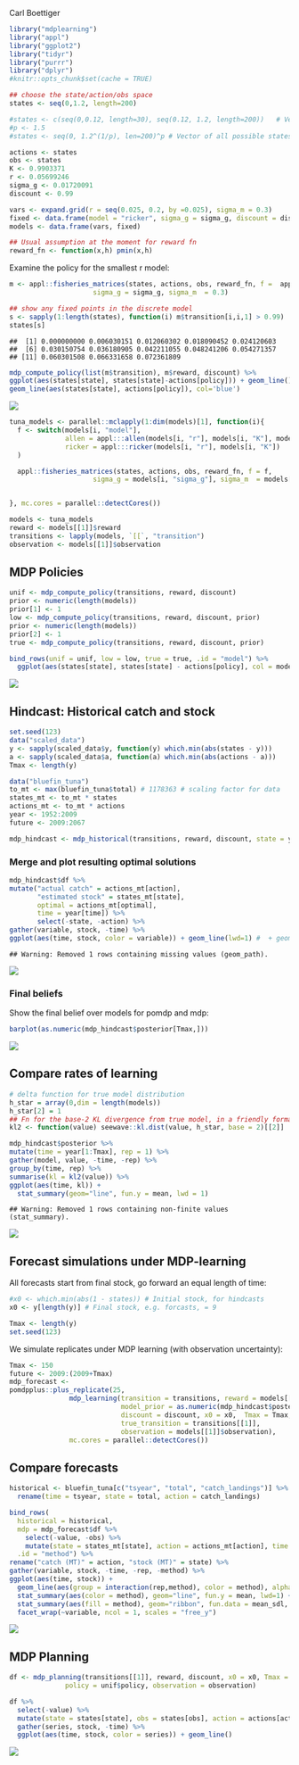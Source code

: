 Carl Boettiger  





```r
library("mdplearning")
library("appl")
library("ggplot2")
library("tidyr")
library("purrr")
library("dplyr")
#knitr::opts_chunk$set(cache = TRUE)
```


```r
## choose the state/action/obs space
states <- seq(0,1.2, length=200)  

#states <- c(seq(0,0.12, length=30), seq(0.12, 1.2, length=200))   # Vector of actions: harvest
#p <- 1.5
#states <- seq(0, 1.2^(1/p), len=200)^p # Vector of all possible states

actions <- states
obs <- states
K <- 0.9903371
r <- 0.05699246
sigma_g <- 0.01720091
discount <- 0.99

vars <- expand.grid(r = seq(0.025, 0.2, by =0.025), sigma_m = 0.3)
fixed <- data.frame(model = "ricker", sigma_g = sigma_g, discount = discount, K = K, C = NA)
models <- data.frame(vars, fixed)

## Usual assumption at the moment for reward fn
reward_fn <- function(x,h) pmin(x,h)
```


Examine the policy for the smallest r model:


```r
m <- appl::fisheries_matrices(states, actions, obs, reward_fn, f =  appl:::ricker(0.025, K),
                     sigma_g = sigma_g, sigma_m  = 0.3)

## show any fixed points in the discrete model
s <- sapply(1:length(states), function(i) m$transition[i,i,1] > 0.99)
states[s]
```

```
##  [1] 0.000000000 0.006030151 0.012060302 0.018090452 0.024120603
##  [6] 0.030150754 0.036180905 0.042211055 0.048241206 0.054271357
## [11] 0.060301508 0.066331658 0.072361809
```

```r
mdp_compute_policy(list(m$transition), m$reward, discount) %>% 
ggplot(aes(states[state], states[state]-actions[policy])) + geom_line() +
geom_line(aes(states[state], actions[policy]), col='blue')
```

![](mdp-tuna_files/figure-html/unnamed-chunk-3-1.png)<!-- -->



```r
tuna_models <- parallel::mclapply(1:dim(models)[1], function(i){
  f <- switch(models[i, "model"],
              allen = appl:::allen(models[i, "r"], models[i, "K"], models[i, "C"]),
              ricker = appl:::ricker(models[i, "r"], models[i, "K"])
  )

  appl::fisheries_matrices(states, actions, obs, reward_fn, f = f,
                     sigma_g = models[i, "sigma_g"], sigma_m  = models[i, "sigma_m"])


}, mc.cores = parallel::detectCores())
```



```r
models <- tuna_models
reward <- models[[1]]$reward
transitions <- lapply(models, `[[`, "transition")
observation <- models[[1]]$observation
```


## MDP Policies



```r
unif <- mdp_compute_policy(transitions, reward, discount)
prior <- numeric(length(models))
prior[1] <- 1
low <- mdp_compute_policy(transitions, reward, discount, prior)
prior <- numeric(length(models))
prior[2] <- 1
true <- mdp_compute_policy(transitions, reward, discount, prior)

bind_rows(unif = unif, low = low, true = true, .id = "model") %>%
  ggplot(aes(states[state], states[state] - actions[policy], col = model)) + geom_line()
```

![](mdp-tuna_files/figure-html/unnamed-chunk-6-1.png)<!-- -->



## Hindcast: Historical catch and stock


```r
set.seed(123)
data("scaled_data")
y <- sapply(scaled_data$y, function(y) which.min(abs(states - y)))
a <- sapply(scaled_data$a, function(a) which.min(abs(actions - a)))
Tmax <- length(y)

data("bluefin_tuna")
to_mt <- max(bluefin_tuna$total) # 1178363 # scaling factor for data
states_mt <- to_mt * states
actions_mt <- to_mt * actions
year <- 1952:2009
future <- 2009:2067
```



```r
mdp_hindcast <- mdp_historical(transitions, reward, discount, state = y, action = a)
```


### Merge and plot resulting optimal solutions


```r
mdp_hindcast$df %>%
mutate("actual catch" = actions_mt[action], 
       "estimated stock" = states_mt[state], 
       optimal = actions_mt[optimal], 
       time = year[time]) %>%
       select(-state, -action) %>%
gather(variable, stock, -time) %>% 
ggplot(aes(time, stock, color = variable)) + geom_line(lwd=1) #  + geom_point()
```

```
## Warning: Removed 1 rows containing missing values (geom_path).
```

![](mdp-tuna_files/figure-html/unnamed-chunk-9-1.png)<!-- -->


### Final beliefs

Show the final belief over models for pomdp and mdp:



```r
barplot(as.numeric(mdp_hindcast$posterior[Tmax,]))
```

![](mdp-tuna_files/figure-html/unnamed-chunk-10-1.png)<!-- -->

## Compare rates of learning


```r
# delta function for true model distribution
h_star = array(0,dim = length(models)) 
h_star[2] = 1
## Fn for the base-2 KL divergence from true model, in a friendly format
kl2 <- function(value) seewave::kl.dist(value, h_star, base = 2)[[2]]

mdp_hindcast$posterior %>%
mutate(time = year[1:Tmax], rep = 1) %>%
gather(model, value, -time, -rep) %>%
group_by(time, rep) %>% 
summarise(kl = kl2(value)) %>%
ggplot(aes(time, kl)) + 
  stat_summary(geom="line", fun.y = mean, lwd = 1)
```

```
## Warning: Removed 1 rows containing non-finite values (stat_summary).
```

![](mdp-tuna_files/figure-html/unnamed-chunk-11-1.png)<!-- -->




## Forecast simulations under MDP-learning

All forecasts start from final stock, go forward an equal length of time:


```r
#x0 <- which.min(abs(1 - states)) # Initial stock, for hindcasts
x0 <- y[length(y)] # Final stock, e.g. forcasts, = 9

Tmax <- length(y)
set.seed(123)
```

We simulate replicates under MDP learning (with observation uncertainty):


```r
Tmax <- 150
future <- 2009:(2009+Tmax)
mdp_forecast <- 
pomdpplus::plus_replicate(25, 
               mdp_learning(transition = transitions, reward = models[[1]]$reward, 
                            model_prior = as.numeric(mdp_hindcast$posterior[length(y),]),
                            discount = discount, x0 = x0,  Tmax = Tmax,
                            true_transition = transitions[[1]], 
                            observation = models[[1]]$observation),
               mc.cores = parallel::detectCores())
```

## Compare forecasts


```r
historical <- bluefin_tuna[c("tsyear", "total", "catch_landings")] %>% 
  rename(time = tsyear, state = total, action = catch_landings)

bind_rows(
  historical = historical, 
  mdp = mdp_forecast$df %>% 
    select(-value, -obs) %>% 
    mutate(state = states_mt[state], action = actions_mt[action], time = future[time]),
  .id = "method") %>%
rename("catch (MT)" = action, "stock (MT)" = state) %>%  
gather(variable, stock, -time, -rep, -method) %>%
ggplot(aes(time, stock)) + 
  geom_line(aes(group = interaction(rep,method), color = method), alpha=0.1) +
  stat_summary(aes(color = method), geom="line", fun.y = mean, lwd=1) +
  stat_summary(aes(fill = method), geom="ribbon", fun.data = mean_sdl, fun.args = list(mult=1), alpha = 0.25) + 
  facet_wrap(~variable, ncol = 1, scales = "free_y")
```

![](mdp-tuna_files/figure-html/unnamed-chunk-14-1.png)<!-- -->




## MDP Planning


```r
df <- mdp_planning(transitions[[1]], reward, discount, x0 = x0, Tmax = Tmax, 
              policy = unif$policy, observation = observation)
```



```r
df %>% 
  select(-value) %>%
  mutate(state = states[state], obs = states[obs], action = actions[action]) %>% 
  gather(series, stock, -time) %>% 
  ggplot(aes(time, stock, color = series)) + geom_line()
```

![](mdp-tuna_files/figure-html/unnamed-chunk-16-1.png)<!-- -->
